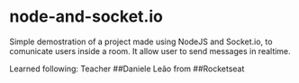 # node-and-socket.io
Simple demostration of a project made using NodeJS and Socket.io, to comunicate users inside a room. It allow user to send messages in realtime.

Learned following: Teacher ##Daniele Leão from ##Rocketseat
